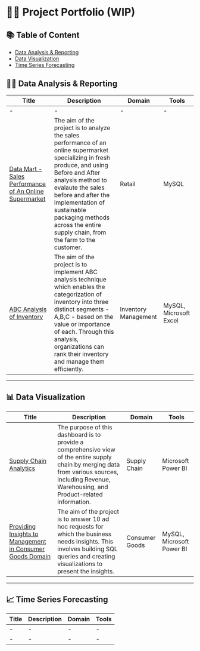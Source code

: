 # 👩‍💻 Project Portfolio (WIP)

## 📚 Table of Content
* [Data Analysis & Reporting](#-data-analysis--reporting)
* [Data Visualization](#-data-visualization)
* [Time Series Forecasting](#-time-series-forecasting)

## 👩‍💻 Data Analysis & Reporting
|Title   |Description          |Domain       |Tools
| ------------- | ------------- |  ------------- |  ------------- |
|-  | -  |- | -  |
|[Data Mart - Sales Performance of An Online Supermarket](https://github.com/ritusantra/SQL-Projects/tree/main/Data%20Mart)  |The aim of the project is to analyze the sales performance of an online supermarket specializing in fresh produce, and using Before and After analysis method to evalaute the sales before and after the implementation of sustainable packaging methods across the entire supply chain, from the farm to the customer.  | Retail  | MySQL  |
|[ABC Analysis of Inventory](https://github.com/ritusantra/SQL-Projects/tree/main/ABC_Analysis)  |The aim of the project is to implement ABC analysis technique which enables the categorization of inventory into three distinct segments - A,B,C - based on the value or importance of each. Through this analysis, organizations can rank their inventory and manage them efficiently.  |Inventory Management | MySQL, Microsoft Excel  |

***

## 📊 Data Visualization
|Title   |Description          |Domain       |Tools
| ------------- | ------------- |  ------------- |  ------------- |
|[Supply Chain Analytics](https://github.com/ritusantra/Power-BI-Projects/tree/main/Supply%20Chain%20Analytics)    | The purpose of this dashboard is to provide a comprehensive view of the entire supply chain by merging data from various sources, including Revenue, Warehousing, and Product-related information. | Supply Chain | Microsoft Power BI |
|[Providing Insights to Management in Consumer Goods Domain](https://github.com/ritusantra/SQL-Projects/tree/main/Provide%20Insights%20to%20Management%20in%20Consumer%20Goods%20Domain)  |The aim of the project is to answer 10 ad hoc requests for which the business needs insights. This involves building SQL queries and creating visualizations to present the insights.  |Consumer Goods  |MySQL, Microsoft Power BI |

***

## 📈 Time Series Forecasting
|Title   |Description          |Domain       |Tools
| ------------- | ------------- |  ------------- |  ------------- |
|-  | -  |- | -  |
|-  | -  |- | -  |


